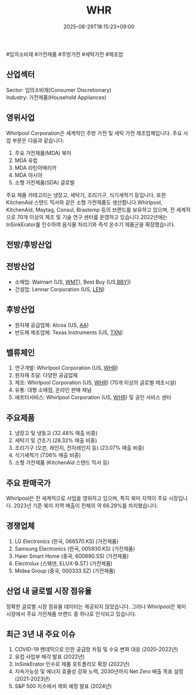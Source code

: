 ﻿---
title: "WHR"
date: 2025-08-29T18:15:23+09:00
lastmod: 2025-08-29T18:15:23+09:00
type: docs
sidebar:
  open: true
weight: 962
---
<div style="display:none">
  <meta property="article:published_time" content="2025-08-29T09:15:23Z" />
  <meta property="article:modified_time" content="2025-08-29T09:15:23Z" />
</div>
#임의소비재 #가전제품 #주방가전 #세탁가전 #제조업 

## 산업섹터

Sector: 임의소비재(Consumer Discretionary)  
Industry: 가전제품(Household Appliances)

## 영위사업

Whirlpool Corporation은 세계적인 주방 가전 및 세탁 가전 제조업체입니다. 주요 사업 부문은 다음과 같습니다:

1. 주요 가전제품(MDA) 북미
2. MDA 유럽
3. MDA 라틴아메리카
4. MDA 아시아
5. 소형 가전제품(SDA) 글로벌

주요 제품 카테고리는 냉장고, 세탁기, 조리기구, 식기세척기 등입니다. 또한 KitchenAid 스탠드 믹서와 같은 소형 가전제품도 생산합니다.Whirlpool, KitchenAid, Maytag, Consul, Brastemp 등의 브랜드를 보유하고 있으며, 전 세계적으로 70개 이상의 제조 및 기술 연구 센터를 운영하고 있습니다.2022년에는 InSinkErator를 인수하여 음식물 처리기와 즉석 온수기 제품군을 확장했습니다.

## 전방/후방산업

## 전방산업

- 소매업: Walmart (US, [WMT](/company-analysis/wmt/)), Best Buy (US,[BBY](/company-analysis/bby/)])
- 건설업: Lennar Corporation (US, [LEN](/company-analysis/len/))

## 후방산업

- 원자재 공급업체: Alcoa (US, [AA](/company-analysis/aa/))
- 반도체 제조업체: Texas Instruments (US, [TXN](/company-analysis/txn/))

## 밸류체인

1. 연구개발: Whirlpool Corporation (US, [WHR](/company-analysis/whr/))
2. 원자재 조달: 다양한 공급업체
3. 제조: Whirlpool Corporation (US, [WHR](/company-analysis/whr/)) (70개 이상의 글로벌 제조시설)
4. 유통: 대형 소매점, 온라인 판매 채널
5. 애프터서비스: Whirlpool Corporation (US, [WHR](/company-analysis/whr/)) 및 공인 서비스 센터

## 주요제품

1. 냉장고 및 냉동고 (32.48% 매출 비중)
2. 세탁기 및 건조기 (28.32% 매출 비중)
3. 조리기구 (오븐, 레인지, 전자레인지 등) (23.07% 매출 비중)
4. 식기세척기 (7.06% 매출 비중)
5. 소형 가전제품 (KitchenAid 스탠드 믹서 등)

## 주요 판매국가

Whirlpool은 전 세계적으로 사업을 영위하고 있으며, 특히 북미 지역이 주요 시장입니다. 2023년 기준 북미 지역 매출이 전체의 약 66.29%를 차지했습니다.

## 경쟁업체

1. LG Electronics (한국, 066570.KS) (가전제품)
2. Samsung Electronics (한국, 005930.KS) (가전제품)
3. Haier Smart Home (중국, 600690.SS) (가전제품)
4. Electrolux (스웨덴, ELUX-B.ST) (가전제품)
5. Midea Group (중국, 000333.SZ) (가전제품)

## 산업 내 글로벌 시장 점유율

정확한 글로벌 시장 점유율 데이터는 제공되지 않았습니다. 그러나 Whirlpool은 북미 시장에서 주요 가전제품 브랜드 중 하나로 인식되고 있습니다.

## 최근 3년 내 주요 이슈

1. COVID-19 팬데믹으로 인한 공급망 차질 및 수요 변화 대응 (2020-2022년)
2. 유럽 사업부 매각 발표 (2022년)
3. InSinkErator 인수로 제품 포트폴리오 확장 (2022년)
4. 지속가능성 및 에너지 효율성 강화 노력, 2030년까지 Net Zero 배출 목표 설정 (2021-2023년)
5. S&P 500 지수에서 제외 예정 발표 (2024년)
